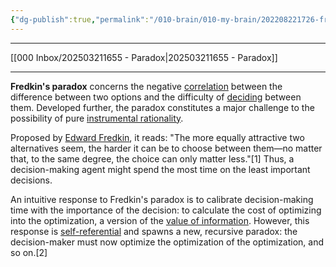 ```yaml
---
{"dg-publish":true,"permalink":"/010-brain/010-my-brain/202208221726-fredkin-s-paradox/","created":"2022-08-22T17:26:48.000-04:00","updated":"2025-03-21T17:22:37.445-04:00"}
---
```


---

[[000 Inbox/202503211655 - Paradox\|202503211655 - Paradox]]

---

**Fredkin's paradox** concerns the negative [correlation](https://en.wikipedia.org/wiki/Correlation) between the difference between two options and the difficulty of [deciding](https://en.wikipedia.org/wiki/Decision_making) between them. Developed further, the paradox constitutes a major challenge to the possibility of pure [instrumental rationality](https://en.wikipedia.org/wiki/Instrumental_rationality).

Proposed by [Edward Fredkin](https://en.wikipedia.org/wiki/Edward_Fredkin), it reads: "The more equally attractive two alternatives seem, the harder it can be to choose between them—no matter that, to the same degree, the choice can only matter less."[1] Thus, a decision-making agent might spend the most time on the least important decisions.

An intuitive response to Fredkin's paradox is to calibrate decision-making time with the importance of the decision: to calculate the cost of optimizing into the optimization, a version of the [value of information](https://en.wikipedia.org/wiki/Value_of_information). However, this response is [self-referential](https://en.wikipedia.org/wiki/Self-referential) and spawns a new, recursive paradox: the decision-maker must now optimize the optimization of the optimization, and so on.[2]